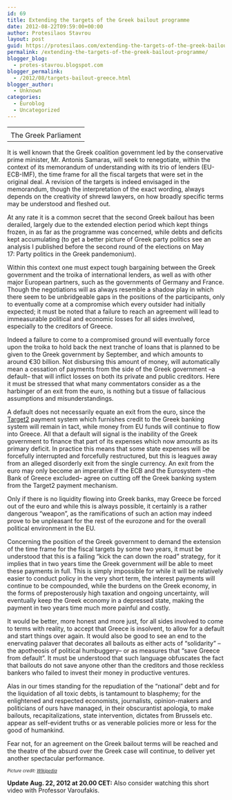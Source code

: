```yaml
---
id: 69
title: Extending the targets of the Greek bailout programme
date: 2012-08-22T09:59:00+00:00
author: Protesilaos Stavrou
layout: post
guid: https://protesilaos.com/extending-the-targets-of-the-greek-bailout-programme/
permalink: /extending-the-targets-of-the-greek-bailout-programme/
blogger_blog:
  - protes-stavrou.blogspot.com
blogger_permalink:
  - /2012/08/targets-bailout-greece.html
blogger_author:
  - Unknown
categories:
  - Euroblog
  - Uncategorized
---
```

<table align="center" cellpadding="0" cellspacing="0" class="tr-caption-container" style="margin-left: auto; margin-right: auto; text-align: center;">
  <tr>
    <td style="text-align: center;">
    </td>
  </tr>
  
  <tr>
    <td class="tr-caption" style="text-align: center;">
      The Greek Parliament
    </td>
  </tr>
</table>

It is well known that the Greek coalition government led by the conservative prime minister, Mr. Antonis Samaras, will seek to renegotiate, within the context of its memorandum of understanding with its trio of lenders (EU-ECB-IMF), the time frame for all the fiscal targets that were set in the original deal. A revision of the targets is indeed envisaged in the memorandum, though the interpretation of the exact wording, always depends on the creativity of shrewd lawyers, on how broadly specific terms may be understood and fleshed out.

At any rate it is a common secret that the second Greek bailout has been derailed, largely due to the extended election period which kept things frozen, in as far as the programme was concerned, while debts and deficits kept accumulating (to get a better picture of Greek party politics see an analysis I published before the second round of the elections on May 17:&nbsp;Party politics in the Greek pandemonium).

Within this context one must expect tough bargaining between the Greek government and the troika of international lenders, as well as with other major European partners, such as the governments of Germany and France. Though the negotiations will as always resemble a shadow play in which there seem to be unbridgeable gaps in the positions of the participants, only to eventually come at a compromise which every outsider had initially expected; it must be noted that a failure to reach an agreement will lead to immeasurable political and economic losses for all sides involved, especially to the creditors of Greece.

Indeed a failure to come to a compromised ground will eventually force upon the troika to hold back the next tranche of loans that is planned to be given to the Greek government by September, and which amounts to around €30 billion. Not disbursing this amount of money, will automatically mean a cessation of payments from the side of the Greek government –a default– that will inflict losses on both its private and public creditors. Here it must be stressed that what many commentators consider as a the harbinger of an exit from the euro, is nothing but a tissue of fallacious assumptions and misunderstandings.

A default does not necessarily equate an exit from the euro, since the <a href="https://protesilaos.com/search/label/TARGET2" target="_blank">Target2</a> payment system which furnishes credit to the Greek banking system will remain in tact, while money from EU funds will continue to flow into Greece. All that a default will signal is the inability of the Greek government to finance that part of its expenses which now amounts as its primary deficit. In practice this means that some state expenses will be forcefully interrupted and forcefully restructured, but this is leagues away from an alleged&nbsp;disorderly&nbsp;exit from the single currency. An exit from the euro may only become an imperative if the ECB and the Eurosystem –the Bank of Greece excluded– agree on cutting off the Greek banking system from the Target2 payment mechanism.

Only if there is no liquidity flowing into Greek banks, may Greece be forced out of the euro and while this is always possible, it certainly is a rather dangerous &#8220;weapon&#8221;, as the ramifications of such an action may indeed prove to be unpleasant for the rest of the eurozone and for the overall political environment in the EU.

Concerning the position of the Greek government to demand the extension of the time frame for the fiscal targets by some two years, it must be understood that this is a failing &#8220;kick the can down the road&#8221; strategy, for it implies that in two years time the Greek government _will_ be able to meet these payments in full. This is simply impossible for while it will be relatively easier to conduct policy in the very short term, the interest payments will continue to be compounded, while the burdens on the Greek economy, in the forms of preposterously high taxation and ongoing uncertainty, will eventually keep the Greek economy in a depressed state, making the payment in two years time much more painful and costly.

It would be better, more honest and more just, for all sides involved to come to terms with reality, to accept that Greece is insolvent, to allow for a default and start things over again. It would also be good to see an end to the enervating palaver that decorates all bailouts as either acts of &#8220;solidarity&#8221; –the apotheosis of political humbuggery– or as measures that &#8220;save Greece from default&#8221;. It must be understood that such language obfuscates the fact that bailouts do not save anyone other than the creditors and those reckless bankers who failed to invest their money in productive ventures.

Alas in our times standing for the repudiation of the &#8220;national&#8221; debt and for the liquidation of all toxic debts, is tantamount to blasphemy; for the enlightened and respected economists, journalists, opinion-makers and politicians of ours have managed, in their obscurantist apologia, to make bailouts, recapitalizations, state intervention, dictates from Brussels etc. appear as self-evident truths or as venerable policies more or less for the good of humankind.

Fear not, for an agreement on the Greek bailout terms will be reached and the theatre of the absurd over the Greek case will continue, to deliver yet another spectacular performance.

_<span style="font-size: x-small;">Picture credit: <a href="http://en.wikipedia.org/wiki/Greece#Politics" target="_blank">Wikipedia</a></span>_

**Update Aug. 22, 2012 at 20.00 CET:** Also consider watching this short video with Professor Varoufakis.

<div id="video">
</div>